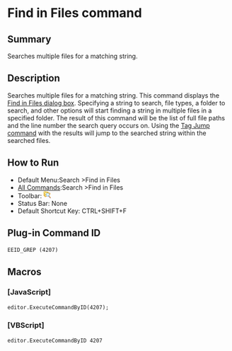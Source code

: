 # Find in Files command

## Summary

Searches multiple files for a matching string.

## Description

Searches multiple files for a matching string. This command displays the
[Find in Files dialog box](../../dlg/find_in_files/index).
Specifying a string to search, file types, a folder to search, and other
options will start finding a string in multiple files in a specified folder.
The result of this command will be the list of full file paths and the line
number the search query occurs on. Using the [Tag Jump command](../edit/tag_jump) with the results will jump to the searched string within the searched files.

## How to Run

- Default Menu:Search \>Find in Files
- [All Commands](../tools/all_commands):Search
\>Find in Files
- Toolbar: ![](../../images/grep.gif)
- Status Bar: None
- Default Shortcut Key: CTRL+SHIFT+F

## Plug-in Command ID

```
EEID_GREP (4207)
```

## Macros

### \[JavaScript\]

```
editor.ExecuteCommandByID(4207);
```

### \[VBScript\]

```
editor.ExecuteCommandByID 4207
```
